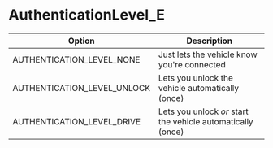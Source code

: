 # AuthenticationLevel_E

Option|Description
-|-
AUTHENTICATION_LEVEL_NONE|Just lets the vehicle know you're connected
AUTHENTICATION_LEVEL_UNLOCK|Lets you unlock the vehicle automatically (once)
AUTHENTICATION_LEVEL_DRIVE|Lets you unlock *or* start the vehicle automatically (once)
